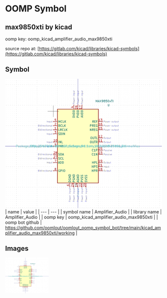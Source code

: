 # OOMP Symbol  
## max9850xti  by kicad  
  
oomp key: oomp_kicad_amplifier_audio_max9850xti  
  
source repo at: [https://gitlab.com/kicad/libraries/kicad-symbols](https://gitlab.com/kicad/libraries/kicad-symbols)  
## Symbol  
  
[![working.png](working_600.png)](working.png)  
| name | value | 
| --- | --- | 
| symbol name | Amplifier_Audio | 
| library name | Amplifier_Audio | 
| oomp key | oomp_kicad_amplifier_audio_max9850xti | 
| oomp bot github | https://github.com/oomlout/oomlout_oomp_symbol_bot/tree/main/kicad_amplifier_audio_max9850xti/working | 
## Images  
  
[![working.png](working_140.png)](working.png)  
